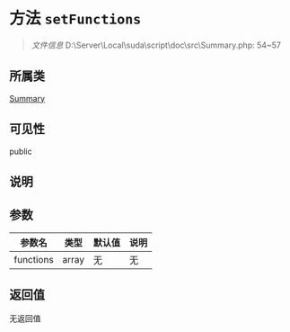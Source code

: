 # 方法 `setFunctions`

> *文件信息* D:\Server\Local\suda\script\doc\src\Summary.php: 54~57

## 所属类 

[Summary](../Summary.md)

## 可见性

public

## 说明



## 参数


| 参数名 | 类型 | 默认值 | 说明 |
|--------|-----|-------|-------|
| functions |  array | 无 | 无 |



## 返回值

无返回值
